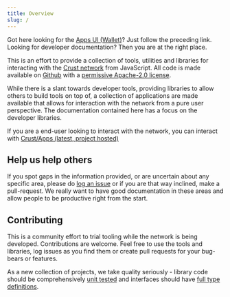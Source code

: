 ```yaml
---
title: Overview
slug: /
---
```


Got here looking for the [Apps UI (Wallet)](https://apps.crust.network/)? Just follow the preceding link. Looking for developer documentation? Then you are at the right place.

This is an effort to provide a collection of tools, utilities and libraries for interacting with the [Crust network](https://crust.network) from JavaScript. All code is made available on [Github](https://github.com/crustio/) with a [permissive Apache-2.0 license](https://en.wikipedia.org/wiki/Apache_License#Version_2.0).

While there is a slant towards developer tools, providing libraries to allow others to build tools on top of, a collection of applications are made available that allows for interaction with the network from a pure user perspective. The documentation contained here has a focus on the developer libraries.

If you are a end-user looking to interact with the network, you can interact with [Crust/Apps (latest, project hosted)](https://apps.crust.network/)


## Help us help others

If you spot gaps in the information provided, or are uncertain about any specific area, please do [log an issue](https://github.com/crustio/docs/issues) or if you are that way inclined, make a pull-request. We really want to have good documentation in these areas and allow people to be productive right from the start.


## Contributing

This is a community effort to trial tooling while the network is being developed. Contributions are welcome. Feel free to use the tools and libraries, log issues as you find them or create pull requests for your bug-bears or features.

As a new collection of projects, we take quality seriously - library code should be comprehensively [unit tested](https://facebook.github.io/jest/) and interfaces should have [full type definitions](http://typescriptlang.org).
